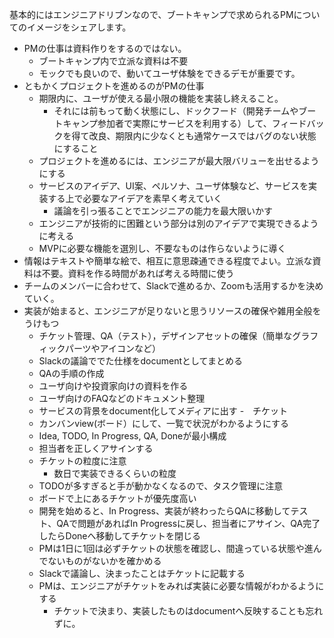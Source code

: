 基本的にはエンジニアドリブンなので、ブートキャンプで求められるPMについてのイメージをシェアします。
- PMの仕事は資料作りをするのではない。
  - ブートキャンプ内で立派な資料は不要
  - モックでも良いので、動いてユーザ体験をできるデモが重要です。
- ともかくプロジェクトを進めるのがPMの仕事
  - 期限内に、ユーザが使える最小限の機能を実装し終えること。
    - それには前もって動く状態にし、ドックフード（開発チームやブートキャンプ参加者で実際にサービスを利用する）して、フィードバックを得て改良、期限内に少なくとも通常ケースではバグのない状態にすること
  - プロジェクトを進めるには、エンジニアが最大限バリューを出せるようにする
  - サービスのアイデア、UI案、ペルソナ、ユーザ体験など、サービスを実装する上で必要なアイデアを素早く考えていく
    - 議論を引っ張ることでエンジニアの能力を最大限いかす
  - エンジニアが技術的に困難という部分は別のアイデアで実現できるように考える
  - MVPに必要な機能を選別し、不要なものは作らないように導く
- 情報はテキストや簡単な絵で、相互に意思疎通できる程度でよい。立派な資料は不要。資料を作る時間があれば考える時間に使う
- チームのメンバーに合わせて、Slackで進めるか、Zoomも活用するかを決めていく。
- 実装が始まると、エンジニアが足りないと思うリソースの確保や雑用全般をうけもつ
  - チケット管理、QA（テスト），デザインアセットの確保（簡単なグラフィックパーツやアイコンなど）
  - Slackの議論ででた仕様をdocumentとしてまとめる
  - QAの手順の作成
  - ユーザ向けや投資家向けの資料を作る
  - ユーザ向けのFAQなどのドキュメント整理
  - サービスの背景をdocument化してメディアに出す
-　チケット
  - カンバンview(ボード）にして、一覧で状況がわかるようにする
  - Idea, TODO, In Progress, QA, Doneが最小構成
  - 担当者を正しくアサインする
  - チケットの粒度に注意
    - 数日で実装できるくらいの粒度
  - TODOが多すぎると手が動かなくなるので、タスク管理に注意
  - ボードで上にあるチケットが優先度高い
  - 開発を始めると、In Progress、実装が終わったらQAに移動してテスト、QAで問題があればIn Progressに戻し、担当者にアサイン、QA完了したらDoneへ移動してチケットを閉じる
  - PMは1日に1回は必ずチケットの状態を確認し、間違っている状態や進んでないものがないかを確かめる
  - Slackで議論し、決まったことはチケットに記載する
  - PMは、エンジニアがチケットをみれば実装に必要な情報がわかるようにする
    - チケットで決まり、実装したものはdocumentへ反映することも忘れずに。
